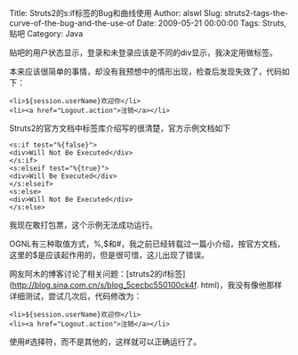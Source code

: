 Title: Struts2的s:if标签的Bug和曲线使用
Author: alswl
Slug: struts2-tags-the-curve-of-the-bug-and-the-use-of
Date: 2009-05-21 00:00:00
Tags: Struts, 贴吧
Category: Java

贴吧的用户状态显示，登录和未登录应该是不同的div显示，我决定用做标签。

本来应该很简单的事情，却没有我预想中的情形出现，检查后发现失效了，代码如下：

    
    
    <li>${session.userName}欢迎你</li>
    <li><a href="Logout.action">注销</a></li>
    

Struts2的官方文档中标签库介绍写的很清楚，官方示例文档如下

    
    <s:if test="%{false}">
    <div>Will Not Be Executed</div>
    </s:if>
    <s:elseif test="%{true}">
    <div>Will Be Executed</div>
    </s:elseif>
    <s:else>
    <div>Will Not Be Executed</div>
    </s:else>

我现在敢打包票，这个示例无法成功运行。

OGNL有三种取值方式，%,$和#，我之前已经转载过一篇小介绍，按官方文档，这里的$是应该起作用的，但是很可惜，这儿出现了错误。

网友阿木的博客讨论了相关问题：[struts2的if标签](http://blog.sina.com.cn/s/blog_5cecbc550100ck4f.
html)，我没有像他那样详细测试，尝试几次后，代码修改为：

    
    
    <li>${session.userName}欢迎你</li>
    <li><a href="Logout.action">注销</a></li>
    

使用#选择符，而不是其他的，这样就可以正确运行了。

